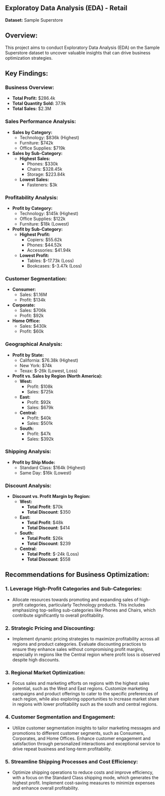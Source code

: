 ## Exploratoy Data Analysis (EDA) - Retail

 **Dataset:** Sample Superstore

## Overview:
This project aims to conduct Exploratory Data Analysis (EDA) on the Sample Superstore dataset to uncover valuable insights that can drive business optimization strategies.

## Key Findings:

### Business Overview:
- **Total Profit:** $286.4k
- **Total Quantity Sold:** 37.9k
- **Total Sales:** $2.3M

### Sales Performance Analysis:
- **Sales by Category:**
  - Technology: $836k (Highest)
  - Furniture: $742k
  - Office Supplies: $719k
- **Sales by Sub-Category:**
  - **Highest Sales:**
     - Phones: $330k
     - Chairs: $328.45k
     - Storage: $223.84k
  - **Lowest Sales:**
     - Fasteners: $3k

### Profitability Analysis:
- **Profit by Category:**
  - Technology: $145k (Highest)
  - Office Supplies: $122k
  - Furniture: $18k (Lowest)
- **Profit by Sub-Category:**
  - **Highest Profit:**
     - Copiers: $55.62k
     - Phones: $44.52k
     - Accessories: $41.94k
  - **Lowest Profit:**
     - Tables: $-17.73k (Loss)
     - Bookcases: $-3.47k (Loss)
   
### Customer Segmentation:
- **Consumer:**
  - Sales: $1.16M
  - Profit: $134k
- **Corporate:**
  - Sales: $706k
  - Profit: $92k
- **Home Office:**
  - Sales: $430k
  - Profit: $60k
 
### Geographical Analysis:
- **Profit by State:**
  - California: $76.38k (Highest)
  - New York: $74k
  - Texax: $-26k (Lowest, Loss)
- **Profit vs. Sales by Region (North America):**
  - **West:**
    - Profit: $108k
    - Sales: $725k
  - **East:**                    
    - Profit: $92k
    - Sales: $679k
  - **Central:**
    - Profit: $40k
    - Sales: $501k
  - **South:**
    - Profit: $47k
    - Sales: $392k

### Shipping Analysis:
- **Profit by Ship Mode:**
  - Standard Class: $164k (Highest)
  - Same Day: $16k (Lowest)

### Discount Analysis:
- **Discount vs. Profit Margin by Region:**
  - **West:**
    - **Total Profit**: $70k
    - **Total Discount**: $350
  - **East:**
    - **Total Profit**: $48k
    - **Total Discount**: $414
  - **South:**
    - **Total Profit**: $26k
    - **Total Discount**: $239
  - **Central:**
    - **Total Profit**: $-24k (Loss)
    - **Total Discount**: $558
      




## Recommendations for Business Optimization:
### 1. Leverage High-Profit Categories and Sub-Categories:
   - Allocate resources towards promoting and expanding sales of high-profit categories, particularly Technology products. This includes emphasizing top-selling sub-categories like Phones and Chairs, which contribute significantly to overall profitability.

### 2. Strategic Pricing and Discounting:
   - Implement dynamic pricing strategies to maximize profitability across all regions and product categories. Evaluate discounting practices to ensure they enhance sales without compromising profit margins, especially in regions like the Central region where profit loss is observed despite high discounts.

### 3. Regional Market Optimization:
   - Focus sales and marketing efforts on regions with the highest sales potential, such as the West and East regions. Customize marketing campaigns and product offerings to cater to the specific preferences of each region, while also exploring opportunities to increase market share in regions with lower profitability such as the south and central regions.

### 4. Customer Segmentation and Engagement:
   - Utilize customer segmentation insights to tailor marketing messages and promotions to different customer segments, such as Consumers, Corporates, and Home Offices. Enhance customer engagement and satisfaction through personalized interactions and exceptional service to drive repeat business and long-term profitability.

### 5. Streamline Shipping Processes and Cost Efficiency:
   - Optimize shipping operations to reduce costs and improve efficiency, with a focus on the Standard Class shipping mode, which generates the highest profit. Implement cost-saving measures to minimize expenses and enhance overall profitability.


  
   
